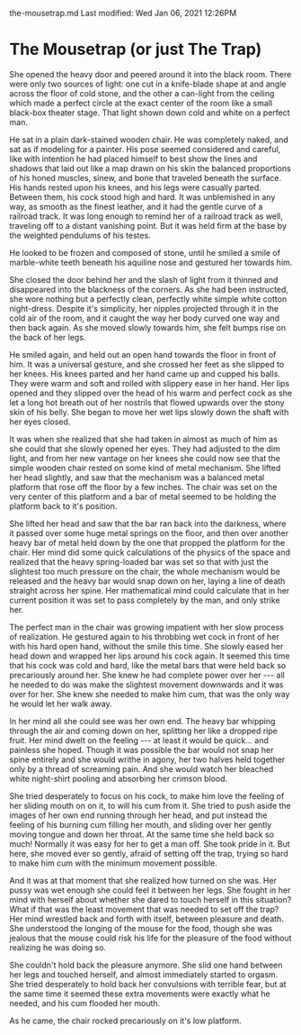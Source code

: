 the-mousetrap.md
Last modified: Wed Jan 06, 2021  12:26PM


# The Mousetrap (or just The Trap)


She opened the heavy door and peered around it into the black room. There were only two sources of light: one cut in a knife-blade shape at and angle across the floor of cold stone, and the other a can-light from the ceiling which made a perfect circle at the exact center of the room like a small black-box theater stage. That light shown down cold and white on a perfect man.

He sat in a plain dark-stained wooden chair. He was completely naked, and sat as if modeling for a painter. His pose seemed considered and careful, like with intention he had placed himself to best show the lines and shadows that laid out like a map drawn on his skin the balanced proportions of his honed muscles, sinew, and bone that traveled beneath the surface. His hands rested upon his knees, and his legs were casually parted. Between them, his cock stood high and hard. It was unblemished in any way, as smooth as the finest leather, and it had the gentle curve of a railroad track. It was long enough to remind her of a railroad track as well, traveling off to a distant vanishing point. But it was held firm at the base by the weighted pendulums of his testes.

He looked to be frozen and composed of stone, until he smiled a smile of marble-white teeth beneath his aquiline nose and gestured her towards him.

She closed the door behind her and the slash of light from it thinned and disappeared into the blackness of the corners. As she had been instructed, she wore nothing but a perfectly clean, perfectly white simple white cotton night-dress. Despite it's simplicity, her nipples projected through it in the cold air of the room, and it caught the way her body curved one way and then back again. As she moved slowly towards him, she felt bumps rise on the back of her legs. 

He smiled again, and held out an open hand towards the floor in front of him. It was a universal gesture, and she crossed her feet as she slipped to her knees. His knees parted and her hand came up and cupped his balls. They were warm and soft and rolled with slippery ease in her hand. Her lips opened and they slipped over the head of his warm and perfect cock as she let a long hot breath out of her nostrils that flowed upwards over the stony skin of his belly. She began to move her wet lips slowly down the shaft with her eyes closed.

It was when she realized that she had taken in almost as much of him as she could that she slowly opened her eyes. They had adjusted to the dim light, and from her new vantage on her knees she could now see that the simple wooden chair rested on some kind of metal mechanism. She lifted her head slightly, and saw that the mechanism was a balanced metal platform that rose off the floor by a few inches. The chair was set on the very center of this platform and a bar of metal seemed to be holding the platform back to it's position.

She lifted her head and saw that the bar ran back into the darkness, where it passed over some huge metal springs on the floor, and then over another heavy bar of metal held down by the one that propped the platform for the chair. Her mind did some quick calculations of the physics of the space and realized that the heavy spring-loaded bar was set so that with just the slightest too much pressure on the chair, the whole mechanism would be released and the heavy bar would snap down on her, laying a line of death straight across her spine. Her mathematical mind could calculate that in her current position it was set to pass completely by the man, and only strike her.

The perfect man in the chair was growing impatient with her slow process of realization. He gestured again to his throbbing wet cock in front of her with his hard open hand, without the smile this time. She slowly eased her head down and wrapped her lips around his cock again. It seemed this time that his cock was cold and hard, like the metal bars that were held back so precariously around her. She knew he had complete power over her --- all he needed to do was make the slightest movement downwards and it was over for her. She knew she needed to make him cum, that was the only way he would let her walk away. 

In her mind all she could see was her own end. The heavy bar whipping through the air and coming down on her, splitting her like a dropped ripe fruit. Her mind dwelt on the feeling --- at least it would be quick... and painless she hoped. Though it was possible the bar would not snap her spine entirely and she would writhe in agony, her two halves held together only by a thread of screaming pain. And she would watch her bleached white night-shirt pooling and absorbing her crimson blood.

She tried desperately to focus on his cock, to make him love the feeling of her sliding mouth on on it, to will his cum from it. She tried to push aside the images of her own end running through her head, and put instead the feeling of his burning cum filling her mouth, and sliding over her gently moving tongue and down her throat. At the same time she held back so much! Normally it was easy for her to get a man off. She took pride in it. But here, she moved ever so gently, afraid of setting off the trap, trying so hard to make him cum with the minimum movement possible.

And it was at that moment that she realized how turned on she was. Her pussy was wet enough she could feel it between her legs. She fought in her mind with herself about whether she dared to touch herself in this situation? What if that was the least movement that was needed to set off the trap? Her mind wrestled back and forth with itself, between pleasure and death. She understood the longing of the mouse for the food, though she was jealous that the mouse could risk his life for the pleasure of the food without realizing he was doing so.

She couldn't hold back the pleasure anymore. She slid one hand between her legs and touched herself, and almost immediately started to orgasm. She tried desperately to hold back her convulsions with terrible fear, but at the same time it seemed these extra movements were exactly what he needed, and his cum flooded her mouth.

As he came, the chair rocked precariously on it's low platform.


